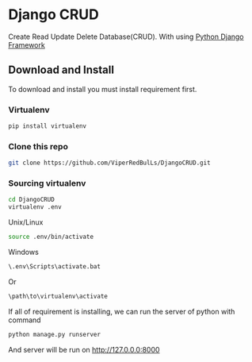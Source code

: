 # Django CRUD
Create Read Update Delete Database(CRUD). With using [Python Django Framework](https://djangoproject.com)

## Download and Install
To download and install you must install requirement first.

### Virtualenv
```bash
pip install virtualenv
```

### Clone this repo
```bash
git clone https://github.com/ViperRedBulLs/DjangoCRUD.git
```

### Sourcing virtualenv
```bash
cd DjangoCRUD
virtualenv .env
```
Unix/Linux
```bash
source .env/bin/activate
```
Windows
```cmd
\.env\Scripts\activate.bat
```
Or
```cmd
\path\to\virtualenv\activate
```

If all of requirement is installing, we can run the server of python with command
```bash
python manage.py runserver
```

And server will be run on http://127.0.0.0:8000
